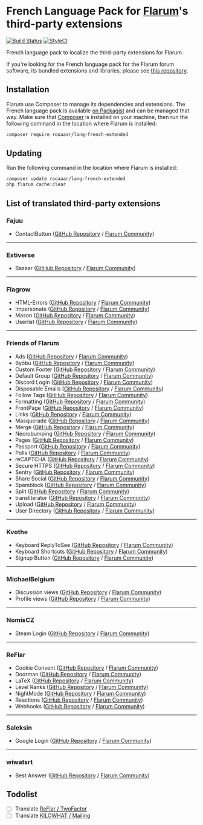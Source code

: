 # French Language Pack for [Flarum](https://flarum.org/)'s third-party extensions

[![Build Status](https://travis-ci.org/rooaaar/lang-french-extended.svg?branch=master)](https://travis-ci.org/rooaaar/lang-french-extended) [![StyleCI](https://styleci.io/repos/186357907/shield?style=flat&branch=master)](https://styleci.io/repos/186357907)

French language pack to localize the third-party extensions for Flarum.

If you're looking for the French language pack for the Flarum forum software, its bundled extensions and libraries, please see [this repository](https://github.com/milescellar/lang-french).

## Installation

Flarum use Composer to manage its dependencies and extensions. The French language pack is available [on Packagist](https://packagist.org/packages/rooaaar/lang-french-extended) and can be managed that way. Make sure that [Composer](https://getcomposer.org/) is installed on your machine, then run the following command in the location where Flarum is installed:

```bash
composer require rooaaar/lang-french-extended
```

## Updating

Run the following command in the location where Flarum is installed:

```bash
composer update rooaaar/lang-french-extended
php flarum cache:clear
```

## List of translated third-party extensions

### Fajuu

 - ContactButton ([GitHub Repository](https://github.com/Fajuu/ContactButton) / [Flarum Community](https://discuss.flarum.org/d/18228-contact-button))

---
### Extiverse

 - Bazaar ([GitHub Repository](https://github.com/extiverse/bazaar/) / [Flarum Community](https://discuss.flarum.org/d/5151))

---
### Flagrow
 - HTML-Errors ([GitHub Repository](https://github.com/flagrow/html-errors) / [Flarum Community](https://discuss.flarum.org/d/10784-custom-html-error-pages))
 - Impersonate ([GitHub Repository](https://github.com/flagrow/impersonate) / [Flarum Community](https://discuss.flarum.org/d/9868-flagrow-impersonate-login-as-other-users))
 - Mason ([GitHub Repository](https://github.com/flagrow/mason/) / [Flarum Community](https://discuss.flarum.org/d/7028-flagrow-mason-the-discussion-custom-fields-builder))
 - Userlist ([GitHub Repository](https://github.com/flagrow/users-list/) / [Flarum Community](https://discuss.flarum.org/d/6009-flagrow-users-list-review-and-mass-mail-users-of-your-forum))

---
### Friends of Flarum

 - Ads ([GitHub Repository](https://github.com/FriendsOfFlarum/ads) / [Flarum Community](https://discuss.flarum.org/d/4785-flagrow-ads-bombarding-your-users-with-ads-everywhere-if-you-want))
 - Byōbu ([GitHub Repository](https://github.com/FriendsOfFlarum/byobu) / [Flarum Community](https://discuss.flarum.org/d/4762-flagrow-by-bu-well-integrated-advanced-private-discussions))
 - Custom Footer ([GitHub Repository](https://github.com/FriendsOfFlarum/custom-footer) / [Flarum Community](https://discuss.flarum.org/d/17774-friendsofflarum-custom-footer))
 - Default Group ([GitHub Repository](https://github.com/FriendsOfFlarum/default-group) / [Flarum Community](https://discuss.flarum.org/d/18158-friendsofflarum-default-group))
 - Discord Login ([GitHub Repository](https://github.com/FriendsOfFlarum/auth-discord) / [Flarum Community](https://discuss.flarum.org/d/20184-friendsofflarum-discord-login))
 - Disposable Emails ([GitHub Repository](https://github.com/FriendsOfFlarum/disposable-emails) / [Flarum Community](https://discuss.flarum.org/d/20457-friendsofflarum-disposable-emails))
 - Follow Tags ([GitHub Repository](https://github.com/FriendsOfFlarum/follow-tags) / [Flarum Community](https://discuss.flarum.org/d/20525-friendsofflarum-follow-tags))
 - Formatting ([GitHub Repository](https://github.com/FriendsOfFlarum/formatting) / [Flarum Community](https://discuss.flarum.org/d/17770-friendsofflarum-formatting))
 - FrontPage ([GitHub Repository](https://github.com/FriendsOfFlarum/frontpage) / [Flarum Community](https://discuss.flarum.org/d/19256-friendsofflarum-frontpage))
 - Links ([GitHub Repository](https://github.com/FriendsOfFlarum/links/) / [Flarum Community](https://discuss.flarum.org/d/18335-friendsofflarum-links))
 - Masquerade ([GitHub Repository](https://github.com/FriendsOfFlarum/masquerade) / [Flarum Community](https://discuss.flarum.org/d/5791-masquerade-by-friendsofflarum-the-user-profile-builder))
 - Merge ([GitHub Repository](https://github.com/FriendsOfFlarum/merge-discussions/) / [Flarum Community](https://discuss.flarum.org/d/19460-friendsofflarum-merge-discussions))
 - Necrobumping ([GitHub Repository](https://github.com/FriendsOfFlarum/prevent-necrobumping/) / [Flarum Community](https://discuss.flarum.org/d/18312-friendsofflarum-prevent-necrobumping))
 - Pages ([GitHub Repository](https://github.com/FriendsOfFlarum/pages) / [Flarum Community](https://discuss.flarum.org/d/18301-friendsofflarum-pages))
 - Passport ([GitHub Repository](https://github.com/FriendsOfFlarum/passport) / [Flarum Community](https://discuss.flarum.org/d/5203-flagrow-passport-the-laravel-passport-oauth-extension))
 - Polls ([GitHub Repository](https://github.com/FriendsOfFlarum/polls/) / [Flarum Community](https://discuss.flarum.org/d/9762-poll)) 
 - reCAPTCHA ([GitHub Repository](https://github.com/FriendsOfFlarum/recaptcha) / [Flarum Community](https://discuss.flarum.org/d/18399-friendsofflarum-recaptcha))
 - Secure HTTPS ([GitHub Repository](https://github.com/FriendsOfFlarum/secure-https) / [Flarum Community](https://discuss.flarum.org/d/17771-friendsofflarum-secure-https))
 - Sentry ([GitHub Repository](https://github.com/FriendsOfFlarum/sentry) / [Flarum Community](https://discuss.flarum.org/d/18089-friendsofflarum-sentry))
 - Share Social ([GitHub Repository](https://github.com/FriendsOfFlarum/share-social) / [Flarum Community](https://discuss.flarum.org/d/20401-friendsofflarum-share-social))
 - Spamblock ([GitHub Repository](https://github.com/FriendsOfFlarum/spamblock) / [Flarum Community](https://discuss.flarum.org/d/17772-friendsofflarum-spamblock))
 - Split ([GitHub Repository](https://github.com/FriendsOfFlarum/split) / [Flarum Community](https://discuss.flarum.org/d/1903-flagrow-split-separates-posts-to-a-new-discussion))
 - transliterator ([GitHub Repository](https://github.com/FriendsOfFlarum/transliterator) / [Flarum Community](https://discuss.flarum.org/d/18074-friendsofflarum-url-transliterator))
 - Upload ([GitHub Repository](https://github.com/FriendsOfFlarum/upload/) / [Flarum Community](https://discuss.flarum.org/d/4154-flagrow-upload-the-intelligent-file-attachment-extension))
 - User Directory ([GitHub Repository](https://github.com/FriendsOfFlarum/user-directory) / [Flarum Community](https://discuss.flarum.org/d/5682-user-directory-by-friendsofflarum))
---
 ### Kvothe

 - Keyboard ReplyToSee ([GitHub Repository](https://github.com/oaklinq/flarum-ext-reply2see) / [Flarum Community](https://discuss.flarum.org/d/18899-reply-2-see))
 - Keyboard Shortcuts ([GitHub Repository](https://github.com/oaklinq/flarum-ext-keyboard-shortcuts) / [Flarum Community](https://discuss.flarum.org/d/19301-keyboard-shortcuts))
 - Signup Button ([GitHub Repository](https://github.com/oaklinq/flarum-signup-button) / [Flarum Community](https://discuss.flarum.org/d/18812-sign-up-button/))

---
### MichaelBelgium

 - Discussion views ([GitHub Repository](https://github.com/MichaelBelgium/flarum-discussion-views/) / [Flarum Community](https://discuss.flarum.org/d/7339-discussion-views))
 - Profile views ([GitHub Repository](https://github.com/MichaelBelgium/flarum-profile-views/) / [Flarum Community](https://discuss.flarum.org/d/7596-profile-views))

 ---
### NomisCZ

 - Steam Login ([GitHub Repository](https://github.com/NomisCZ/flarum-ext-auth-steam) / [Flarum Community](https://discuss.flarum.org/d/19750-steam-auth))

---
### ReFlar

 - Cookie Consent ([GitHub Repository](https://github.com/ReFlar/cookie-consent/) / [Flarum Community](https://discuss.flarum.org/d/10395-cookie-consent))
 - Doorman ([GitHub Repository](https://github.com/ReFlar/doorman) / [Flarum Community](https://discuss.flarum.org/d/17845-doorman-by-reflar))
 - LaTeX ([GitHub Repository](https://github.com/ReFlar/latex) / [Flarum Community](https://discuss.flarum.org/d/16176-latex-by-reflar/))
 - Level Ranks ([GitHub Repository](https://github.com/ReFlar/level-ranks) / [Flarum Community](https://discuss.flarum.org/d/15052-levels-ranks-by-reflar))
 - NightMode ([GitHub Repository](https://github.com/ReFlar/nightmode) / [Flarum Community](https://discuss.flarum.org/d/11134-night-mode-by-reflar))
 - Reactions ([GitHub Repository](https://github.com/ReFlar/reactions/) / [Flarum Community](https://discuss.flarum.org/d/6542-reactions-by-reflar))
 - Webhooks ([GitHub Repository](https://github.com/reflar/webhooks) / [Flarum Community](https://discuss.flarum.org/d/17812-webhooks-by-reflar))

 ---
 ### Saleksin

 - Google Login ([GitHub Repository](https://github.com/saleksin/flarum-auth-google) / [Flarum Community](https://discuss.flarum.org/d/18250-google-login))

 ---
 ### wiwatsrt

 - Best Answer ([GitHub Repository](https://github.com/wiwatsrt/flarum-ext-best-answer) / [Flarum Community](https://discuss.flarum.org/d/3868-select-post-best-answer))


## Todolist

- [ ] Translate [ReFlar / TwoFactor](https://github.com/ReFlar/twofactor)
- [ ] Translate [KILOWHAT / Mailing](https://discuss.flarum.org/d/20443-mailing-by-kilowhat)
